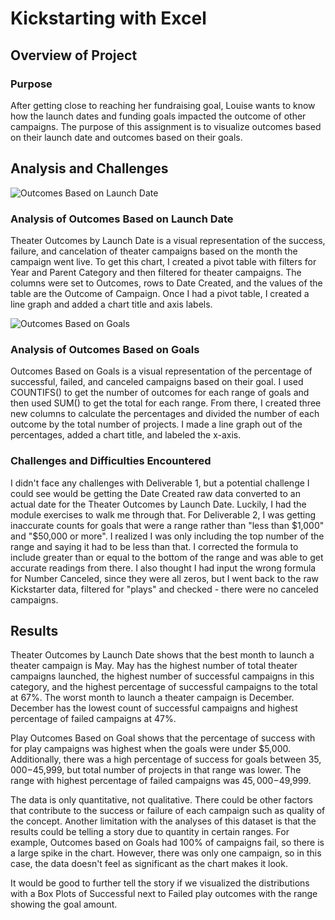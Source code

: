# Kickstarting with Excel

## Overview of Project

### Purpose

After getting close to reaching her fundraising goal, Louise wants to know how the launch dates and funding goals impacted the outcome of other campaigns. The purpose of this assignment is to visualize outcomes based on their launch date and outcomes based on their goals.

## Analysis and Challenges

![Outcomes Based on Launch Date](/assets/images/Theater_Outcomes_vs_Launch.png)

### Analysis of Outcomes Based on Launch Date 

Theater Outcomes by Launch Date is a visual representation of the success, failure, and cancelation of theater campaigns based on the month the campaign went live. To get this chart, I created a pivot table with filters for Year and Parent Category and then filtered for theater campaigns. The columns were set to Outcomes, rows to Date Created, and the values of the table are the Outcome of Campaign. Once I had a pivot table, I created a line graph and added a chart title and axis labels.

![Outcomes Based on Goals](/assets/images/Outcomes_vs_Goals.png)

### Analysis of Outcomes Based on Goals

Outcomes Based on Goals is a visual representation of the percentage of successful, failed, and canceled campaigns based on their goal. I used COUNTIFS() to get the number of outcomes for each range of goals and then used SUM() to get the total for each range. From there, I created three new columns to calculate the percentages and divided the number of each outcome by the total number of projects. I made a line graph out of the percentages, added a chart title, and labeled the x-axis.

### Challenges and Difficulties Encountered

I didn't face any challenges with Deliverable 1, but a potential challenge I could see would be getting the Date Created raw data converted to an actual date for the Theater Outcomes by Launch Date. Luckily, I had the module exercises to walk me through that. For Deliverable 2, I was getting inaccurate counts for goals that were a range rather than "less than $1,000" and "$50,000 or more". I realized I was only including the top number of the range and saying it had to be less than that. I corrected the formula to include greater than or equal to the bottom of the range and was able to get accurate readings from there. I also thought I had input the wrong formula for Number Canceled, since they were all zeros, but I went back to the raw Kickstarter data, filtered for "plays" and checked - there were no canceled campaigns.

## Results

Theater Outcomes by Launch Date shows that the best month to launch a theater campaign is May. May has the highest number of total theater campaigns launched, the highest number of successful campaigns in this category, and the highest percentage of successful campaigns to the total at 67%. The worst month to launch a theater campaign is December. December has the lowest count of successful campaigns and highest percentage of failed campaigns at 47%. 

Play Outcomes Based on Goal shows that the percentage of success with for play campaigns was highest when the goals were under $5,000. Additionally, there was a high percentage of success for goals between $35,000-$45,999, but total number of projects in that range was lower. The range with highest percentage of failed campaigns was $45,000-$49,999. 

The data is only quantitative, not qualitative. There could be other factors that contribute to the success or failure of each campaign such as quality of the concept. Another limitation with the analyses of this dataset is that the results could be telling a story due to quantity in certain ranges. For example, Outcomes based on Goals had 100% of campaigns fail, so there is a large spike in the chart. However, there was only one campaign, so in this case, the data doesn't feel as significant as the chart makes it look.

It would be good to further tell the story if we visualized the distributions with a Box Plots of Successful next to Failed play outcomes with the range showing the goal amount. 